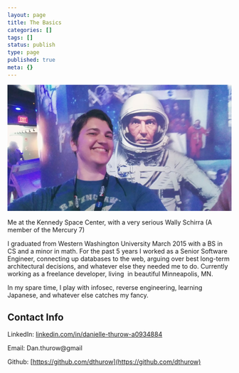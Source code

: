 ```yaml
---
layout: page
title: The Basics
categories: []
tags: []
status: publish
type: page
published: true
meta: {}
---
```

  
  
    
![Me at the Kennedy Space Center, with a very serious Wally Schirra (A member of the Mercury 7)](/squarespace_images/KennedySpaceCenterWithWally.jpg)
        
          
        

        
          
          
Me at the Kennedy Space Center, with a very serious Wally Schirra (A member of the Mercury 7)
  


  



I graduated from Western Washington University March 2015 with a BS in CS and a minor in math. For the past 5 years I worked as a Senior Software Engineer, connecting up databases to the web, arguing over best long-term architectural decisions, and whatever else they needed me to do. Currently working as a freelance developer, living  in beautiful Minneapolis, MN.

In my spare time, I play with infosec, reverse engineering, learning Japanese, and whatever else catches my fancy.

## Contact Info


LinkedIn: 
[linkedin.com/in/danielle-thurow-a0934884](http://linkedin.com/in/danielle-thurow-a0934884)

Email: Dan.thurow@gmail

Github: 
[https://github.com/dthurow](https://github.com/dthurow)

